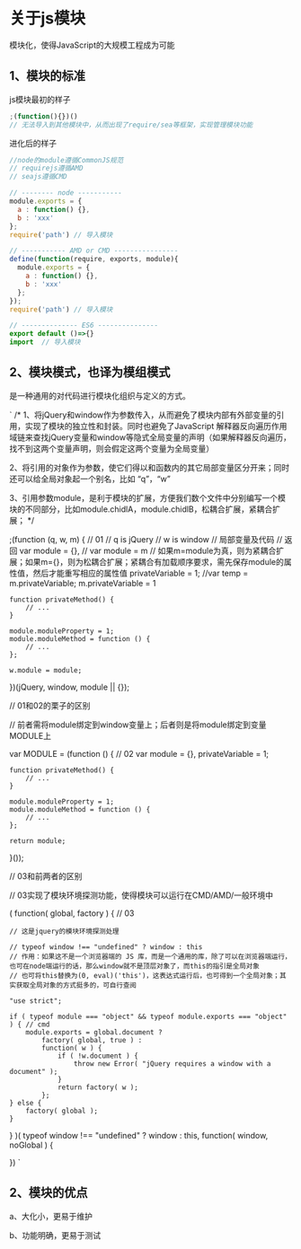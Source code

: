 # 关于js模块
模块化，使得JavaScript的大规模工程成为可能
## 1、模块的标准
js模块最初的样子
```js
;(function(){})()
// 无法导入到其他模块中，从而出现了require/sea等框架，实现管理模块功能
```

进化后的样子
```js
//node的module遵循CommonJS规范
// requirejs遵循AMD
// seajs遵循CMD

// -------- node -----------
module.exports = {
  a : function() {},
  b : 'xxx'
};
require('path') // 导入模块

// ----------- AMD or CMD ----------------
define(function(require, exports, module){
  module.exports = {
    a : function() {},
    b : 'xxx'
  };
});
require('path') // 导入模块

// -------------- ES6 ---------------
export default ()=>{}
import  // 导入模块
```

## 2、模块模式，也译为模组模式
是一种通用的对代码进行模块化组织与定义的方式。

`
/*
1、将jQuery和window作为参数传入，从而避免了模块内部有外部变量的引用，实现了模块的独立性和封装。同时也避免了JavaScript 解释器反向遍历作用域链来查找jQuery变量和window等隐式全局变量的声明（如果解释器反向遍历，找不到这两个变量声明，则会假定这两个变量为全局变量）

2、将引用的对象作为参数，使它们得以和函数内的其它局部变量区分开来；同时还可以给全局对象起一个别名，比如 “q”，“w”

3、引用参数module，是利于模块的扩展，方便我们数个文件中分别编写一个模块的不同部分，比如module.chidlA，module.chidlB，松耦合扩展，紧耦合扩展；
*/

;(function (q, w, m) { // 01
  // q is jQuery
  // w is window
  // 局部变量及代码
  // 返回
  var module = {}, // var module = m // 如果m=module为真，则为紧耦合扩展；如果m={}，则为松耦合扩展；紧耦合有加载顺序要求，需先保存module的属性值，然后才能重写相应的属性值
      privateVariable = 1; //var temp = m.privateVariable; m.privateVariable = 1 

    function privateMethod() {
        // ...
    }

    module.moduleProperty = 1;
    module.moduleMethod = function () {
        // ...
    };

    w.module = module;
})(jQuery, window, module || {});

// 01和02的栗子的区别

// 前者需将module绑定到window变量上；后者则是将module绑定到变量MODULE上

var MODULE = (function () { // 02
    var module = {},
        privateVariable = 1;

    function privateMethod() {
        // ...
    }

    module.moduleProperty = 1;
    module.moduleMethod = function () {
        // ...
    };

    return module;
}());

// 03和前两者的区别

// 03实现了模块环境探测功能，使得模块可以运行在CMD/AMD/一般环境中

( function( global, factory ) { // 03

    // 这是jquery的模块环境探测处理

    // typeof window !== "undefined" ? window : this
    // 作用：如果这不是一个浏览器端的 JS 库，而是一个通用的库，除了可以在浏览器端运行，也可在node端运行的话，那么window就不是顶层对象了，而this的指引是全局对象
    // 也可将this替换为(0, eval)('this')，这表达式运行后，也可得到一个全局对象；其实获取全局对象的方式挺多的，可自行查阅

	"use strict";

	if ( typeof module === "object" && typeof module.exports === "object" ) { // cmd
		module.exports = global.document ?
			factory( global, true ) :
			function( w ) {
				if ( !w.document ) {
					throw new Error( "jQuery requires a window with a document" );
				}
				return factory( w );
			};
	} else {
		factory( global );
	}

} )( typeof window !== "undefined" ? window : this, function( window, noGlobal ) {
     
})
`

## 2、模块的优点
a、大化小，更易于维护

b、功能明确，更易于测试